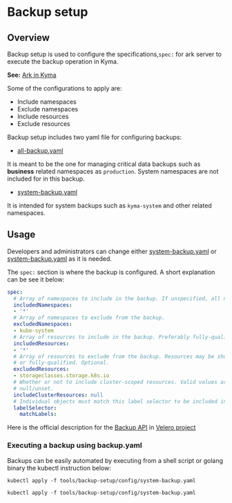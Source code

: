 # Backup setup

## Overview

Backup setup is used to configure the specifications,`spec:`  for ark server to execute the backup operation in Kyma.

**See:** [Ark in Kyma](resources/ark/README.md) 

Some of the configurations to apply are:

* Include namespaces
* Exclude namespaces
* Include resources
* Exclude resources

Backup setup includes two yaml file for configuring backups:

- [all-backup.yaml](tools/backup-setup/config/all-backup.yaml)

It is meant to be the one for managing critical data backups such as **business** related namespaces as `production`. System namespaces are not included for in this backup.

- [system-backup.yaml](tools/backup-setup/config/system-backup.yaml)

It is intended for system backups such as `kyma-system` and other related namespaces. 

## Usage

Developers and administrators can change either [system-backup.yaml](tools/backup-setup/config/system-backup.yaml) or [system-backup.yaml](tools/backup-setup/config/system-backup.yaml) as it is needed.

The `spec:` section is where the backup is configured. A short explanation can be see it below: 

```yaml
spec:
  # Array of namespaces to include in the backup. If unspecified, all namespaces are included.
  includedNamespaces:
  - '*'
  # Array of namespaces to exclude from the backup.
  excludedNamespaces:
  - kube-system
  # Array of resources to include in the backup. Preferably fully-qualified. 
  includedResources:
  - '*'
  # Array of resources to exclude from the backup. Resources may be shortcuts (e.g. 'po' for 'pods')
  # or fully-qualified. Optional.
  excludedResources:
  - storageclasses.storage.k8s.io
  # Whether or not to include cluster-scoped resources. Valid values are true, false, and
  # null/unset. 
  includeClusterResources: null
  # Individual objects must match this label selector to be included in the backup.
  labelSelector:
    matchLabels:
```

Here is the official description for the [Backup API](https://github.com/heptio/velero/blob/release-0.9/docs/api-types/backup.md) in [Velero project](https://github.com/heptio/velero)

### Executing a backup using backup.yaml

Backups can be easily automated by executing from a shell script or golang binary the kubectl instruction below: 

`kubectl apply -f tools/backup-setup/config/system-backup.yaml`

`kubectl apply -f tools/backup-setup/config/system-backup.yaml`

